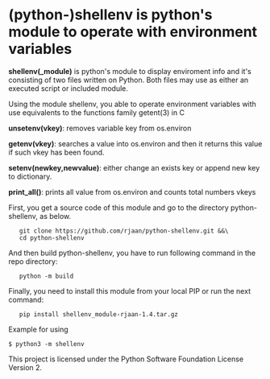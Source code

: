 # (python-)shellenv is python's module to operate with environment variables   

  **shellenv(_module)** is python's module to display enviroment info and 
  it's consisting of two files written on Python. Both files may use as either 
  an executed script or included module.

  Using the module shellenv, you able to operate environment variables with
  use equivalents to the functions family getent(3) in C

  **unsetenv(vkey)**: removes variable key from os.environ

  **getenv(vkey)**: searches a value into os.environ and then it returns this 
    value if such vkey has been found.

  **setenv(newkey,newvalue)**: either change an exists key or append new key to dictionary.

  **print_all()**: prints all value from os.environ and counts total numbers vkeys
  
  First, you get a source code of this module and go to the directory python-shellenv, as below.
```   
   git clone https://github.com/rjaan/python-shellenv.git &&\
   cd python-shellenv
```
  And then build python-shellenv, you have to run following command in the repo directory:
``` 
   python -m build
```
  Finally, you need to install this module from your local PIP or run the next command:
```
   pip install shellenv_module-rjaan-1.4.tar.gz 
```
Example for using
```
$ python3 -m shellenv
```

This project is licensed under the Python Software Foundation License Version 2.

